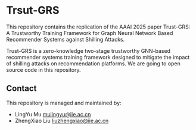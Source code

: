 # Trsut-GRS
This repository contains the replication of the AAAI 2025 paper Trust-GRS: A Trustworthy Training Framework for Graph Neural Network Based Recommender Systems against Shilling Attacks.

Trust-GRS is a zero-knowledge two-stage trustworthy GNN-based recommender systems training framework designed to mitigate the impact of shilling attacks on recommendation platforms. We are going to open source code in this repository.

## Contact
This repository is managed and maintained by:
- LingYu Mu mulingyu@iie.ac.cn
- ZhengXiao Liu liuzhengxiao@iie.ac.cn

